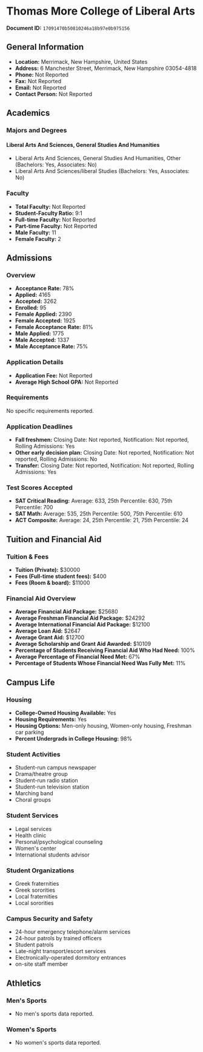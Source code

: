 # Thomas More College of Liberal Arts

**Document ID:** `17091470b50810246a18b97e0b975156`

## General Information

- **Location:** Merrimack, New Hampshire, United States
- **Address:** 6 Manchester Street, Merrimack, New Hampshire 03054-4818
- **Phone:** Not Reported
- **Fax:** Not Reported
- **Email:** Not Reported
- **Contact Person:** Not Reported

## Academics

### Majors and Degrees

#### Liberal Arts And Sciences, General Studies And Humanities

- Liberal Arts And Sciences, General Studies And Humanities, Other (Bachelors: Yes, Associates: No)
- Liberal Arts And Sciences/liberal Studies (Bachelors: Yes, Associates: No)

### Faculty

- **Total Faculty:** Not Reported
- **Student-Faculty Ratio:** 9:1
- **Full-time Faculty:** Not Reported
- **Part-time Faculty:** Not Reported
- **Male Faculty:** 11
- **Female Faculty:** 2

## Admissions

### Overview

- **Acceptance Rate:** 78%
- **Applied:** 4165
- **Accepted:** 3262
- **Enrolled:** 95
- **Female Applied:** 2390
- **Female Accepted:** 1925
- **Female Acceptance Rate:** 81%
- **Male Applied:** 1775
- **Male Accepted:** 1337
- **Male Acceptance Rate:** 75%

### Application Details

- **Application Fee:** Not Reported
- **Average High School GPA:** Not Reported

### Requirements

No specific requirements reported.

### Application Deadlines

- **Fall freshmen:** Closing Date: Not reported, Notification: Not reported, Rolling Admissions: Yes
- **Other early decision plan:** Closing Date: Not reported, Notification: Not reported, Rolling Admissions: No
- **Transfer:** Closing Date: Not reported, Notification: Not reported, Rolling Admissions: Yes

### Test Scores Accepted

- **SAT Critical Reading:** Average: 633, 25th Percentile: 630, 75th Percentile: 700
- **SAT Math:** Average: 535, 25th Percentile: 500, 75th Percentile: 610
- **ACT Composite:** Average: 24, 25th Percentile: 21, 75th Percentile: 24

## Tuition and Financial Aid

### Tuition & Fees

- **Tuition (Private):** $30000
- **Fees (Full-time student fees):** $400
- **Fees (Room & board):** $11000

### Financial Aid Overview

- **Average Financial Aid Package:** $25680
- **Average Freshman Financial Aid Package:** $24292
- **Average International Financial Aid Package:** $12100
- **Average Loan Aid:** $2647
- **Average Grant Aid:** $12700
- **Average Scholarship and Grant Aid Awarded:** $10109
- **Percentage of Students Receiving Financial Aid Who Had Need:** 100%
- **Average Percentage of Financial Need Met:** 67%
- **Percentage of Students Whose Financial Need Was Fully Met:** 11%

## Campus Life

### Housing

- **College-Owned Housing Available:** Yes
- **Housing Requirements:** Yes
- **Housing Options:** Men-only housing, Women-only housing, Freshman car parking
- **Percent Undergrads in College Housing:** 98%

### Student Activities

- Student-run campus newspaper
- Drama/theatre group
- Student-run radio station
- Student-run television station
- Marching band
- Choral groups

### Student Services

- Legal services
- Health clinic
- Personal/psychological counseling
- Women's center
- International students advisor

### Student Organizations

- Greek fraternities
- Greek sororities
- Local fraternities
- Local sororities

### Campus Security and Safety

- 24-hour emergency telephone/alarm services
- 24-hour patrols by trained officers
- Student patrols
- Late-night transport/escort services
- Electronically-operated dormitory entrances
- on-site staff member

## Athletics

### Men's Sports

- No men's sports data reported.

### Women's Sports

- No women's sports data reported.
